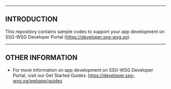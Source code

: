 ------------
INTRODUCTION
------------

This repository contains sample codes to support your app development on SSG-WSG Developer Portal (https://developer.ssg-wsg.sg).

-----------------
OTHER INFORMATION
-----------------

 * For more information on app development on SSG-WSG Developer Portal, visit our Get Started Guides:
   https://developer.ssg-wsg.sg/webapp/guides
